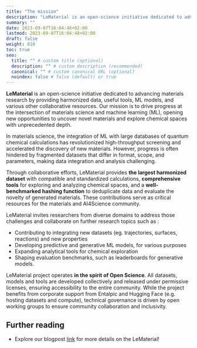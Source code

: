 ```yaml
---
title: "The mission"
description: "LeMaterial is an open-science initiative dedicated to advancing materials research by providing harmonized data, useful tools, ML models, and various other collaborative resources."
summary: ""
date: 2023-09-07T16:04:48+02:00
lastmod: 2023-09-07T16:04:48+02:00
draft: false
weight: 810
toc: true
seo:
  title: "" # custom title (optional)
  description: "" # custom description (recommended)
  canonical: "" # custom canonical URL (optional)
  noindex: false # false (default) or true
---
```


**LeMaterial** is an open-science initiative dedicated to advancing materials research by providing harmonized data, useful tools, ML models, and various other collaborative resources. Our mission is to drive progress at the intersection of materials science and machine learning (ML), opening new opportunities to uncover novel materials and explore chemical spaces with unprecedented depth.

In materials science, the integration of ML with large databases of quantum chemical calculations has revolutionized high-throughput screening and accelerated the discovery of new materials. However, progress is often hindered by fragmented datasets that differ in format, scope, and parameters, making data integration and analysis challenging.

Through collaborative efforts, LeMaterial provides **the largest harmonized dataset** with compatible and standardized calculations, **comprehensive tools** for exploring and analyzing chemical spaces, and a **well-benchmarked hashing function** to deduplicate data and evaluate the novelty of generated materials. These contributions serve as critical resources for the materials and AI4Science community.

LeMaterial invites researchers from diverse domains to address those challenges and collaborate on further research topics such as :

- Contributing to integrating new datasets (eg. trajectories, surfaces, reactions) and new properties
- Developing predictive and generative ML models, for various purposes
- Expanding analytical tools for chemical exploration
- Shaping evaluation benchmarks, such as leaderboards for generative models.

LeMaterial project operates **in the spirit of Open Science**. All datasets, models and tools are developed collectively and released under permissive licenses, ensuring accessibility to the entire community. While the project benefits from corporate support from Entalpic and Hugging Face (e.g. hosting datasets and compute), technical governance is driven by open working groups to ensure community collaboration and inclusivity.

## Further reading

- Explore our blogpost [link](https//entalpic.ai) for more details on the LeMaterial!

